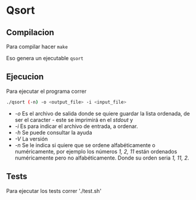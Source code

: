 # Qsort

## Compilacion
Para compilar hacer `make`

Eso genera un ejecutable `qsort`


## Ejecucion

Para ejecutar el programa correr

```bash
./qsort (-n) -o <output_file> -i <input_file>
```

- _-o_ Es el archivo de salida donde se quiere guardar la lista ordenada, de ser el caracter _-_ este se imprimirá en el _stdout_ y
- _-i_ Es para indicar el archivo de entrada, a ordenar.
- _-h_ Se puede consultar la ayuda
- _-V_ La versión
- _-n_ Se le indica si quiere que se ordene alfabéticamente o numéricamente, por ejemplo los números _1, 2, 11_ están ordenados numéricamente pero no alfabéticamente. Donde su orden seria _1, 11, 2_.


## Tests
Para ejecutar los tests correr './test.sh'
